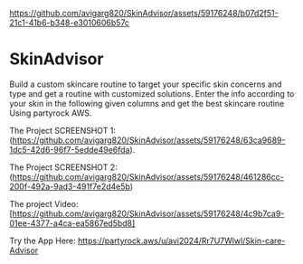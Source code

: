 
https://github.com/avigarg820/SkinAdvisor/assets/59176248/b07d2f51-21c1-41b6-b348-e3010606b57c
# SkinAdvisor
Build a custom skincare routine to target your specific skin concerns and type and get a routine with customized solutions. Enter the info according to your skin in the following given columns and get the best skincare routine Using partyrock AWS.


The Project SCREENSHOT 1: (https://github.com/avigarg820/SkinAdvisor/assets/59176248/63ca9689-1dc5-42d6-96f7-5edde49e6fda).


The Project SCREENSHOT 2: (https://github.com/avigarg820/SkinAdvisor/assets/59176248/461286cc-200f-492a-9ad3-491f7e2d4e5b)


The project Video: [https://github.com/avigarg820/SkinAdvisor/assets/59176248/4c9b7ca9-01ee-4377-a4ca-ea5867ed5bd8]

Try the App Here: https://partyrock.aws/u/avi2024/Rr7U7Wlwl/Skin-care-Advisor



